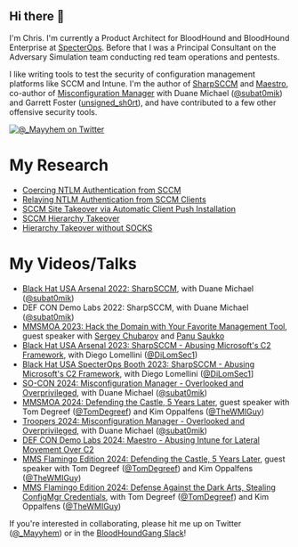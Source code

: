 ## Hi there 👋
I'm Chris. I'm currently a Product Architect for BloodHound and BloodHound Enterprise at [SpecterOps](https://specterops.io). Before that I was a Principal Consultant on the Adversary Simulation team conducting red team operations and pentests.

I like writing tools to test the security of configuration management platforms like SCCM and Intune. I'm the author of [SharpSCCM](https://github.com/Mayyhem/SharpSCCM) and [Maestro](https://github.com/Mayyhem/Maestro), co-author of [Misconfiguration Manager](https://github.com/subat0mik/Misconfiguration-Manager) with Duane Michael ([@subat0mik](https://x.com/subat0mik)) and Garrett Foster ([unsigned_sh0rt](https://x.com/unsigned_sh0rt)), and have contributed to a few other offensive security tools.

<a href="https://twitter.com/_Mayyhem">
  <img src="https://img.shields.io/twitter/follow/_Mayyhem?style=social" alt="@_Mayyhem on Twitter"/>
</a>

# My Research
- [Coercing NTLM Authentication from SCCM](https://medium.com/specter-ops-posts/coercing-ntlm-authentication-from-sccm-e6e23ea8260a)
- [Relaying NTLM Authentication from SCCM Clients](https://medium.com/specter-ops-posts/relaying-ntlm-authentication-from-sccm-clients-7dccb8f92867)
- [SCCM Site Takeover via Automatic Client Push Installation](https://medium.com/specter-ops-posts/sccm-site-takeover-via-automatic-client-push-installation-f567ec80d5b1)
- [SCCM Hierarchy Takeover](https://posts.specterops.io/sccm-hierarchy-takeover-41929c61e087)
- [Hierarchy Takeover without SOCKS](https://twitter.com/_Mayyhem/status/1700602445603209236)

# My Videos/Talks
- [Black Hat USA Arsenal 2022: SharpSCCM](https://www.youtube.com/watch?v=19F_Io1Tykg), with Duane Michael ([@subat0mik](https://github.com/subat0mik))
- DEF CON Demo Labs 2022: SharpSCCM, with Duane Michael ([@subat0mik](https://github.com/subat0mik))
- [MMSMOA 2023: Hack the Domain with Your Favorite Management Tool](https://mmsmoa.com/), guest speaker with [Sergey Chubarov](https://www.linkedin.com/in/schubarov/) and [Panu Saukko](https://x.com/panusaukko)
- [Black Hat USA Arsenal 2023: SharpSCCM - Abusing Microsoft's C2 Framework](https://www.youtube.com/watch?v=uyI5rgR0D-s), with Diego Lomellini ([@DiLomSec1](https://x.com/DiLomSec1))
- [Black Hat USA SpecterOps Booth 2023: SharpSCCM - Abusing Microsoft's C2 Framework](https://www.youtube.com/watch?v=Q8mEMFKscnk), with Diego Lomellini ([@DiLomSec1](https://x.com/DiLomSec1)]
- [SO-CON 2024: Misconfiguration Manager - Overlooked and Overprivileged](https://www.youtube.com/watch?v=nvaOszFzXCQ), with Duane Michael ([@subat0mik](https://github.com/subat0mik))
- [MMSMOA 2024: Defending the Castle, 5 Years Later](https://mmsmoa.com/), guest speaker with Tom Degreef ([@TomDegreef](https://x.com/TomDegreef)) and Kim Oppalfens ([@TheWMIGuy](https://x.com/TheWMIGuy))
- [Troopers 2024: Misconfiguration Manager - Overlooked and Overprivileged](https://www.youtube.com/watch?v=GhT6nPes1h0), with Duane Michael ([@subat0mik](https://github.com/subat0mik))
- [DEF CON Demo Labs 2024: Maestro - Abusing Intune for Lateral Movement Over C2](https://docs.google.com/presentation/d/1TGl-ASNo-1jXMOha9yd1CdPI-zCMt2UP/edit?usp=sharing&ouid=114582824289521319309&rtpof=true&sd=true)
- [MMS Flamingo Edition 2024: Defending the Castle, 5 Years Later](https://mmsmoa.com/), guest speaker with Tom Degreef ([@TomDegreef](https://x.com/TomDegreef)) and Kim Oppalfens ([@TheWMIGuy](https://x.com/TheWMIGuy))
- [MMS Flamingo Edition 2024: Defense Against the Dark Arts, Stealing ConfigMgr Credentials](https://mmsmoa.com/), with Tom Degreef ([@TomDegreef](https://x.com/TomDegreef)) and Kim Oppalfens ([@TheWMIGuy](https://x.com/TheWMIGuy))



If you're interested in collaborating, please hit me up on Twitter ([@_Mayyhem](https://twitter.com/_Mayyhem)) or in the [BloodHoundGang Slack](http://ghst.ly/BHSlack)!
